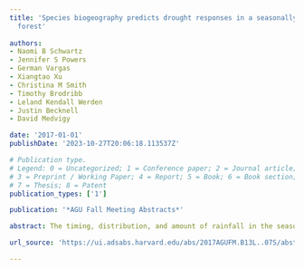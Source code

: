 ```yaml
---
title: 'Species biogeography predicts drought responses in a seasonally dry tropical
  forest'
  
authors:
- Naomi B Schwartz
- Jennifer S Powers
- German Vargas
- Xiangtao Xu
- Christina M Smith
- Timothy Brodribb
- Leland Kendall Werden
- Justin Becknell
- David Medvigy

date: '2017-01-01'
publishDate: '2023-10-27T20:06:18.113537Z'

# Publication type.
# Legend: 0 = Uncategorized; 1 = Conference paper; 2 = Journal article;
# 3 = Preprint / Working Paper; 4 = Report; 5 = Book; 6 = Book section;
# 7 = Thesis; 8 = Patent
publication_types: ['1']

publication: '*AGU Fall Meeting Abstracts*'

abstract: The timing, distribution, and amount of rainfall in the seasonal tropics have shifted in recent years, with consequences for seasonally dry tropical forests (SDTF). SDTF are sensitive to changing rainfall regimes and drought conditions, but sensitivity to drought varies substantially across species. One potential explanation of species differences is that species that experience dry conditions more frequently throughout their range will be better able to cope with drought than species from wetter climates, because species from drier climates will be better adapted to drought. An El-Niño induced drought in 2015 presented an opportunity to assess species-level differences in mortality in SDTF, and to ask whether the ranges of rainfall conditions species experience and the average rainfall regimes in species' ranges predict differences in mortality rates in Costa Rican SDTF. We used field plot data from northwest Costa Rica to determine species' level mortality rates. Mortality rates ranged substantially across species, with some species having no dead individuals to as high as 50% mortality. To quantify rainfall conditions across species' ranges, we used species occurrence data from the Global Biodiversity Information Facility, and rainfall data from the Chelsa climate dataset. We found that while the average and range of mean annual rainfall across species ranges did not predict drought-induced mortality in the field plots, across-range averages of the seasonality index, a measure of rainfall seasonality, was strongly correlated with species-level drought mortality (r = -0.62, p < 0.05), with species from more strongly seasonal climates experiencing less severe drought mortality. Furthermore, we found that the seasonality index was a stronger predictor of mortality than any individual functional trait we considered. This result shows that species' biogeography may be an important factor for how species will respond to future drought, and may be a more integrative predictor than individual functional traits.

url_source: 'https://ui.adsabs.harvard.edu/abs/2017AGUFM.B13L..07S/abstract'

---
```

